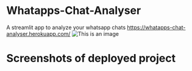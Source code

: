 # Whatapps-Chat-Analyser

A streamlit app to analyze your whatsapp chats
https://whatapps-chat-analyser.herokuapp.com/
![This is an image](https://images.unsplash.com/photo-1614680376408-81e91ffe3db7?ixlib=rb-1.2.1&ixid=MnwxMjA3fDB8MHxwaG90by1wYWdlfHx8fGVufDB8fHx8&auto=format&fit=crop&w=1974&q=80)

# Screenshots of deployed project



